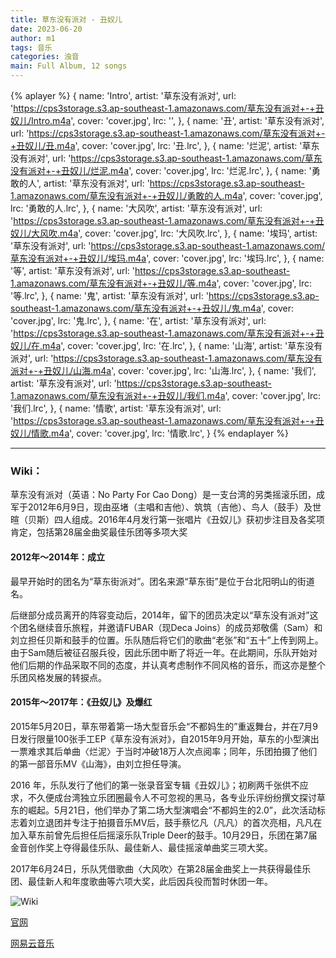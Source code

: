 ```yaml
---
title: 草东没有派对 - 丑奴儿
date: 2023-06-20
author: m1
tags: 音乐
categories: 浊音
main: Full Album, 12 songs
---
```


{% aplayer %}
{
name: 'Intro',
artist: '草东没有派对',
url: 'https://cps3storage.s3.ap-southeast-1.amazonaws.com/草东没有派对+-+丑奴儿/Intro.m4a',
cover: 'cover.jpg',
lrc: '',
},
{
name: '丑',
artist: '草东没有派对',
url: 'https://cps3storage.s3.ap-southeast-1.amazonaws.com/草东没有派对+-+丑奴儿/丑.m4a',
cover: 'cover.jpg',
lrc: '丑.lrc',
},
{
name: '烂泥',
artist: '草东没有派对',
url: 'https://cps3storage.s3.ap-southeast-1.amazonaws.com/草东没有派对+-+丑奴儿/烂泥.m4a',
cover: 'cover.jpg',
lrc: '烂泥.lrc',
},
{
name: '勇敢的人',
artist: '草东没有派对',
url: 'https://cps3storage.s3.ap-southeast-1.amazonaws.com/草东没有派对+-+丑奴儿/勇敢的人.m4a',
cover: 'cover.jpg',
lrc: '勇敢的人.lrc',
},
{
name: '大风吹',
artist: '草东没有派对',
url: 'https://cps3storage.s3.ap-southeast-1.amazonaws.com/草东没有派对+-+丑奴儿/大风吹.m4a',
cover: 'cover.jpg',
lrc: '大风吹.lrc',
},
{
name: '埃玛',
artist: '草东没有派对',
url: 'https://cps3storage.s3.ap-southeast-1.amazonaws.com/草东没有派对+-+丑奴儿/埃玛.m4a',
cover: 'cover.jpg',
lrc: '埃玛.lrc',
},
{
name: '等',
artist: '草东没有派对',
url: 'https://cps3storage.s3.ap-southeast-1.amazonaws.com/草东没有派对+-+丑奴儿/等.m4a',
cover: 'cover.jpg',
lrc: '等.lrc',
},
{
name: '鬼',
artist: '草东没有派对',
url: 'https://cps3storage.s3.ap-southeast-1.amazonaws.com/草东没有派对+-+丑奴儿/鬼.m4a',
cover: 'cover.jpg',
lrc: '鬼.lrc',
},
{
name: '在',
artist: '草东没有派对',
url: 'https://cps3storage.s3.ap-southeast-1.amazonaws.com/草东没有派对+-+丑奴儿/在.m4a',
cover: 'cover.jpg',
lrc: '在.lrc',
},
{
name: '山海',
artist: '草东没有派对',
url: 'https://cps3storage.s3.ap-southeast-1.amazonaws.com/草东没有派对+-+丑奴儿/山海.m4a',
cover: 'cover.jpg',
lrc: '山海.lrc',
},
{
name: '我们',
artist: '草东没有派对',
url: 'https://cps3storage.s3.ap-southeast-1.amazonaws.com/草东没有派对+-+丑奴儿/我们.m4a',
cover: 'cover.jpg',
lrc: '我们.lrc',
},
{
name: '情歌',
artist: '草东没有派对',
url: 'https://cps3storage.s3.ap-southeast-1.amazonaws.com/草东没有派对+-+丑奴儿/情歌.m4a',
cover: 'cover.jpg',
lrc: '情歌.lrc',
}
{% endaplayer %}

---

### Wiki：

草东没有派对（英语：No Party For Cao Dong）是一支台湾的另类摇滚乐团，成军于2012年6月9日，现由巫堵（主唱和吉他）、筑筑（吉他）、鸟人（鼓手）及世暄（贝斯）四人组成。2016年4月发行第一张唱片《丑奴儿》获初步注目及各奖项肯定，包括第28届金曲奖最佳乐团等多项大奖

#### 2012年～2014年：成立

最早开始时的团名为“草东街派对”。团名来源“草东街”是位于台北阳明山的街道名。

后继部分成员离开的阵容变动后，2014年，留下的团员决定以“草东没有派对”这个团名继续音乐旅程，并邀请FUBAR（现Deca Joins）的成员郑敬儒（Sam）和 刘立担任贝斯和鼓手的位置。乐队随后将它们的歌曲“老张”和“五十”上传到网上。由于Sam随后被征召服兵役，因此乐团中断了将近一年。在此期间，乐队开始对他们后期的作品采取不同的态度，并认真考虑制作不同风格的音乐，而这亦是整个乐团风格发展的转捩点。

#### 2015年～2017年：《丑奴儿》及爆红

2015年5月20日，草东带着第一场大型音乐会“不都妈生的”重返舞台，并在7月9日发行限量100张手工EP《草东没有派对》，自2015年9月开始，草东的小型演出一票难求其后单曲〈烂泥〉于当时冲破18万人次点阅率；同年，乐团拍摄了他们的第一部音乐MV《山海》，由刘立担任导演。

2016 年，乐队发行了他们的第一张录音室专辑《丑奴儿》；初刷两千张供不应求，不久便成台湾独立乐团圈最令人不可忽视的黑马，各专业乐评纷纷撰文探讨草东的崛起。5月21日，他们举办了第二场大型演唱会“不都妈生的2.0”，此次活动标志着刘立退团并专注于拍摄音乐MV后，鼓手蔡忆凡（凡凡）的首次亮相，凡凡在加入草东前曾先后担任后摇滚乐队Triple Deer的鼓手。10月29日，乐团在第7届金音创作奖上夺得最佳乐队、最佳新人、最佳摇滚单曲奖三项大奖。

2017年6月24日，乐队凭借歌曲〈大风吹〉在第28届金曲奖上一共获得最佳乐团、最佳新人和年度歌曲等六项大奖，此后因兵役而暂时休团一年。

![Wiki](wiki.png)

[官网](https://nopartyforcaodong.com/zh-hant)

[网易云音乐](https://music.163.com/#/album?id=34674226)
